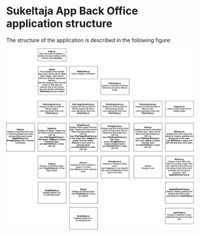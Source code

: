 # Sukeltaja App Back Office application structure

The structure of the application is described in the following figure:

![Sukeltaja Back Office structure](BackOfficeComponents.png)
